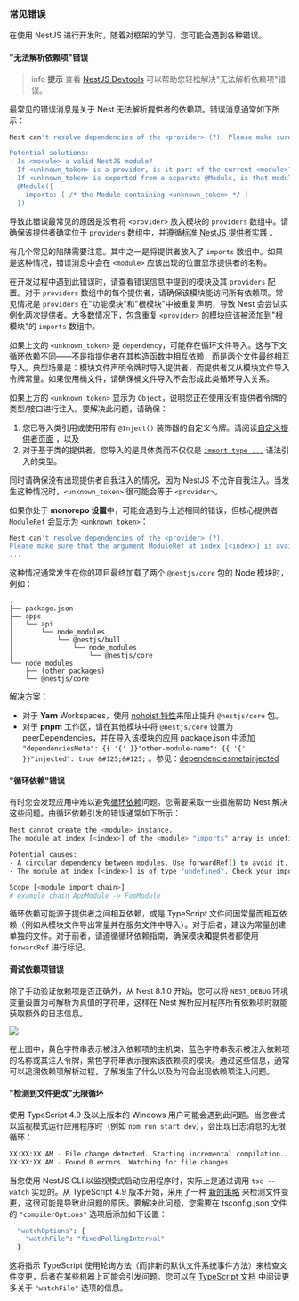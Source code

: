### 常见错误

在使用 NestJS 进行开发时，随着对框架的学习，您可能会遇到各种错误。

#### "无法解析依赖项"错误

> info **提示** 查看 [NestJS Devtools](/devtools/overview#investigating-the-cannot-resolve-dependency-error) 可以帮助您轻松解决"无法解析依赖项"错误。

最常见的错误消息是关于 Nest 无法解析提供者的依赖项。错误消息通常如下所示：

```bash
Nest can't resolve dependencies of the <provider> (?). Please make sure that the argument <unknown_token> at index [<index>] is available in the <module> context.

Potential solutions:
- Is <module> a valid NestJS module?
- If <unknown_token> is a provider, is it part of the current <module>?
- If <unknown_token> is exported from a separate @Module, is that module imported within <module>?
  @Module({
    imports: [ /* the Module containing <unknown_token> */ ]
  })
```

导致此错误最常见的原因是没有将 `<provider>` 放入模块的 `providers` 数组中。请确保该提供者确实位于 `providers` 数组中，并遵循[标准 NestJS 提供者实践](/fundamentals/custom-providers#di-fundamentals) 。

有几个常见的陷阱需要注意。其中之一是将提供者放入了 `imports` 数组中。如果是这种情况，错误消息中会在 `<module>` 应该出现的位置显示提供者的名称。

在开发过程中遇到此错误时，请查看错误信息中提到的模块及其 `providers` 配置。对于 `providers` 数组中的每个提供者，请确保该模块能访问所有依赖项。常见情况是 `providers` 在"功能模块"和"根模块"中被重复声明，导致 Nest 会尝试实例化两次提供者。大多数情况下，包含重复 `<provider>` 的模块应该被添加到"根模块"的 `imports` 数组中。

如果上文的 `<unknown_token>` 是 `dependency`，可能存在循环文件导入。这与下文[循环依赖](/faq/common-errors#circular-dependency-error)不同——不是指提供者在其构造函数中相互依赖，而是两个文件最终相互导入。典型场景是：模块文件声明令牌时导入提供者，而提供者又从模块文件导入令牌常量。如果使用桶文件，请确保桶文件导入不会形成此类循环导入关系。

如果上方的 `<unknown_token>` 显示为 `Object`，说明您正在使用没有提供者令牌的类型/接口进行注入。要解决此问题，请确保：

1.  您已导入类引用或使用带有 `@Inject()` 装饰器的自定义令牌。请阅读[自定义提供者页面](/fundamentals/custom-providers) ，以及
2.  对于基于类的提供者，您导入的是具体类而不仅仅是 [`import type ...`](https://www.typescriptlang.org/docs/handbook/release-notes/typescript-3-8.html#type-only-imports-and-export) 语法引入的类型。

同时请确保没有出现提供者自我注入的情况，因为 NestJS 不允许自我注入。当发生这种情况时，`<unknown_token>` 很可能会等于 `<provider>`。

如果你处于 **monorepo 设置**中，可能会遇到与上述相同的错误，但核心提供者 `ModuleRef` 会显示为 `<unknown_token>`：

```bash
Nest can't resolve dependencies of the <provider> (?).
Please make sure that the argument ModuleRef at index [<index>] is available in the <module> context.
...
```

这种情况通常发生在你的项目最终加载了两个 `@nestjs/core` 包的 Node 模块时，例如：

```text
.
├── package.json
├── apps
│   └── api
│       └── node_modules
│           └── @nestjs/bull
│               └── node_modules
│                   └── @nestjs/core
└── node_modules
    ├── (other packages)
    └── @nestjs/core
```

解决方案：

- 对于 **Yarn** Workspaces，使用 [nohoist 特性](https://classic.yarnpkg.com/blog/2018/02/15/nohoist)来阻止提升 `@nestjs/core` 包。
- 对于 **pnpm** 工作区，请在其他模块中将 `@nestjs/core` 设置为 peerDependencies，并在导入该模块的应用 package.json 中添加 `"dependenciesMeta": {{ '{' }}"other-module-name": {{ '{' }}"injected": true &#125;&#125;` 。参见：[dependenciesmetainjected](https://pnpm.io/package_json#dependenciesmetainjected)

#### "循环依赖"错误

有时您会发现应用中难以避免[循环依赖](https://docs.nestjs.com/fundamentals/circular-dependency)问题。您需要采取一些措施帮助 Nest 解决这些问题。由循环依赖引发的错误通常如下所示：

```bash
Nest cannot create the <module> instance.
The module at index [<index>] of the <module> "imports" array is undefined.

Potential causes:
- A circular dependency between modules. Use forwardRef() to avoid it. Read more: https://docs.nestjs.com/fundamentals/circular-dependency
- The module at index [<index>] is of type "undefined". Check your import statements and the type of the module.

Scope [<module_import_chain>]
# example chain AppModule -> FooModule
```

循环依赖可能源于提供者之间相互依赖，或是 TypeScript 文件间因常量而相互依赖（例如从模块文件导出常量并在服务文件中导入）。对于后者，建议为常量创建单独的文件。对于前者，请遵循循环依赖指南，确保模块**和**提供者都使用 `forwardRef` 进行标记。

#### 调试依赖项错误

除了手动验证依赖项是否正确外，从 Nest 8.1.0 开始，您可以将 `NEST_DEBUG` 环境变量设置为可解析为真值的字符串，这样在 Nest 解析应用程序所有依赖项时就能获取额外的日志信息。

![](/assets/injector_logs.png)

在上图中，黄色字符串表示被注入依赖项的主机类，蓝色字符串表示被注入依赖项的名称或其注入令牌，紫色字符串表示搜索该依赖项的模块。通过这些信息，通常可以追溯依赖项解析过程，了解发生了什么以及为何会出现依赖项注入问题。

#### "检测到文件更改"无限循环

使用 TypeScript 4.9 及以上版本的 Windows 用户可能会遇到此问题。当您尝试以监视模式运行应用程序时（例如 `npm run start:dev`），会出现日志消息的无限循环：

```bash
XX:XX:XX AM - File change detected. Starting incremental compilation...
XX:XX:XX AM - Found 0 errors. Watching for file changes.
```

当您使用 NestJS CLI 以监视模式启动应用程序时，实际上是通过调用 `tsc --watch` 实现的。从 TypeScript 4.9 版本开始，采用了一种 [新的策略](https://devblogs.microsoft.com/typescript/announcing-typescript-4-9/#file-watching-now-uses-file-system-events) 来检测文件变更，这很可能是导致此问题的原因。要解决此问题，您需要在 tsconfig.json 文件的 `"compilerOptions"` 选项后添加如下设置：

```bash
  "watchOptions": {
    "watchFile": "fixedPollingInterval"
  }
```

这将指示 TypeScript 使用轮询方法（而非新的默认文件系统事件方法）来检查文件变更，后者在某些机器上可能会引发问题。您可以在 [TypeScript 文档](https://www.typescriptlang.org/tsconfig#watch-watchDirectory) 中阅读更多关于 `"watchFile"` 选项的信息。
